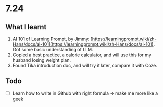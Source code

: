 # 7.24
## What I learnt
1. AI 101 of Learning Prompt, by Jimmy: [https://learningprompt.wiki/zh-Hans/docs/ai-101](https://learningprompt.wiki/zh-Hans/docs/ai-101).  
   Got some basic understanding of LLM.
2. Copied a best practice, a calorie calculator, and will use this for my husband losing weight plan.
3. Found Tika introduction doc, and will try it later, compare it with Coze.
## Todo
- [ ] Learn how to write in Github with right formula → make me more like a geek
